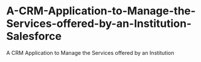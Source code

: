 # A-CRM-Application-to-Manage-the-Services-offered-by-an-Institution-Salesforce
A CRM Application to Manage the Services offered by an Institution
